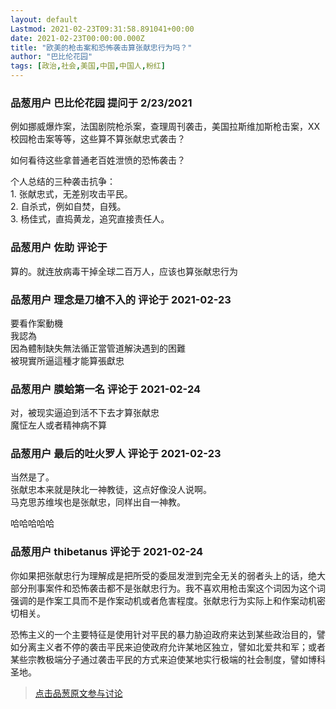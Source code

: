 ```yaml
---
layout: default
Lastmod: 2021-02-23T09:31:58.891041+00:00
date: 2021-02-23T00:00:00.000Z
title: "欧美的枪击案和恐怖袭击算张献忠行为吗？"
author: "巴比伦花园"
tags: [政治,社会,美国,中国,中国人,粉红]
---
```



### 品葱用户 **巴比伦花园** 提问于 2/23/2021
    
例如挪威爆炸案，法国剧院枪杀案，查理周刊袭击，美国拉斯维加斯枪击案，XX校园枪击案等等，这些算不算张献忠式袭击？  
  
如何看待这些拿普通老百姓泄愤的恐怖袭击？  
  
个人总结的三种袭击抗争：  
1\. 张献忠式，无差别攻击平民。  
2\. 自杀式，例如自焚，自残。  
3\. 杨佳式，直捣黄龙，追究直接责任人。
    
                

### 品葱用户 **佐助** 评论于 
        
算的。就连放病毒干掉全球二百万人，应该也算张献忠行为
        
                

### 品葱用户 **理念是刀槍不入的** 评论于 2021-02-23
        
要看作案動機  
我認為  
因為體制缺失無法循正當管道解決遇到的困難  
被現實所逼這種才能算張獻忠
        
                

### 品葱用户 **膜蛤第一名** 评论于 2021-02-24
        
对，被现实逼迫到活不下去才算张献忠  
魔怔左人或者精神病不算
        
                

### 品葱用户 **最后的吐火罗人** 评论于 2021-02-23
        
当然是了。  
张献忠本来就是陕北一神教徒，这点好像没人说啊。  
马克思苏维埃也是张献忠，同样出自一神教。  
  
哈哈哈哈哈
        
                

### 品葱用户 **thibetanus** 评论于 2021-02-24
        
你如果把张献忠行为理解成是把所受的委屈发泄到完全无关的弱者头上的话，绝大部分刑事案件和恐怖袭击都不是张献忠行为。我不喜欢用枪击案这个词因为这个词强调的是作案工具而不是作案动机或者危害程度。张献忠行为实际上和作案动机密切相关。  
  
恐怖主义的一个主要特征是使用针对平民的暴力胁迫政府来达到某些政治目的，譬如分离主义者不停的袭击平民来迫使政府允许某地区独立，譬如北爱共和军；或者某些宗教极端分子通过袭击平民的方式来迫使某地实行极端的社会制度，譬如博科圣地。
        
                





> [点击品葱原文参与讨论](https://pincong.rocks/question/36577)

